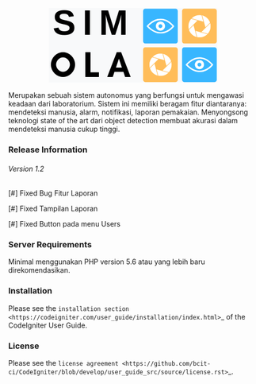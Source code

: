 <p align="center">
  <img src="https://github.com/sarewes2310/SIMOLA/blob/master/assets/logo/SIM_3.png">
</p>

Merupakan sebuah sistem autonomus yang berfungsi untuk mengawasi keadaan dari laboratorium. Sistem ini memiliki beragam fitur diantaranya: mendeteksi manusia, alarm, notifikasi, laporan pemakaian. Menyongsong teknologi state of the art dari object detection membuat akurasi dalam mendeteksi manusia cukup tinggi.

<h3>Release Information</h3>

<h6>Version 1.2</h6>
<p>[#] Fixed Bug Fitur Laporan</p>
<p>[#] Fixed Tampilan Laporan</p>
<p>[#] Fixed Button pada menu Users</p>

<h3>Server Requirements</h3>

Minimal menggunakan PHP version 5.6 atau yang lebih baru direkomendasikan.

<h3>Installation</h3>

Please see the `installation section <https://codeigniter.com/user_guide/installation/index.html>`_
of the CodeIgniter User Guide.

<h3>License</h3>

Please see the `license
agreement <https://github.com/bcit-ci/CodeIgniter/blob/develop/user_guide_src/source/license.rst>`_.
